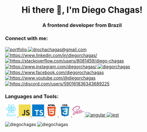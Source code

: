 <h1 align="center">Hi there 👋, I'm Diego Chagas!</h1>

<h3 align="center">A frontend developer from Brazil</h3>

<h3 align="left">Connect with me:</h3>

<p align="left">
  <a href="https://diegochagas.com/" target="blank">
    <img align="center" src="https://img.shields.io/badge/-Portfolio-000000?style=for-the-badge&logoColor=white" target="_blank" alt="portfolio" />
  </a>

  <a href="mailto:drochachagas@gmail.com">
    <img align="center" src="https://img.shields.io/badge/-Gmail-white?style=for-the-badge&logo=gmail&logoColor=red" target="_blank" alt="drochachagas@gmail.com" />
  </a>

  <a href="https://www.linkedin.com/in/diegorchagas/" target="blank">
    <img align="center" src="https://raw.githubusercontent.com/rahuldkjain/github-profile-readme-generator/master/src/images/icons/Social/linked-in-alt.svg" alt="https://www.linkedin.com/in/diegorchagas/" height="30" width="40" />
  </a>
  
  <a href="https://stackoverflow.com/users/8081459/diego-chagas" target="blank">
    <img align="center" src="https://raw.githubusercontent.com/rahuldkjain/github-profile-readme-generator/master/src/images/icons/Social/stack-overflow.svg" alt="https://stackoverflow.com/users/8081459/diego-chagas" height="30" width="40" />
  </a>
  
  <a href="https://www.instagram.com/diegorchagas/" target="blank">
    <img align="center" src="https://raw.githubusercontent.com/rahuldkjain/github-profile-readme-generator/master/src/images/icons/Social/instagram.svg" alt="https://www.instagram.com/diegorchagas/" height="30" width="40" />
  </a>

  <a href="https://twitter.com/diegorchagas" target="blank">
    <img align="center" src="https://raw.githubusercontent.com/rahuldkjain/github-profile-readme-generator/master/src/images/icons/Social/twitter.svg" alt="diegorchagas" height="30" width="40" />
  </a>
  
  <a href="https://www.facebook.com/diegorochachagas" target="blank">
    <img align="center" src="https://raw.githubusercontent.com/rahuldkjain/github-profile-readme-generator/master/src/images/icons/Social/facebook.svg" alt="https://www.facebook.com/diegorochachagas" height="30" width="40" />
  </a>

  <a href="https://www.youtube.com/@diegorchagas" target="blank">
    <img align="center" src="https://raw.githubusercontent.com/rahuldkjain/github-profile-readme-generator/master/src/images/icons/Social/youtube.svg" alt="https://www.youtube.com/@diegorchagas" height="30" width="40" />
  </a>

  <a href="https://discord.com/users/590161836343689225" target="blank">
    <img align="center" src="https://raw.githubusercontent.com/rahuldkjain/github-profile-readme-generator/master/src/images/icons/Social/discord.svg" alt="https://discord.com/users/590161836343689225" height="30" width="40" />
  </a>
</p>

<h3 align="left">Languages and Tools:</h3>

<p align="left">
  <a href="https://reactjs.org/" target="_blank" rel="noreferrer">
    <img src="https://raw.githubusercontent.com/devicons/devicon/master/icons/react/react-original-wordmark.svg" alt="react" width="40" height="40"/>
  </a>
  
  <a href="https://developer.mozilla.org/en-US/docs/Web/JavaScript" target="_blank" rel="noreferrer">
    <img src="https://raw.githubusercontent.com/devicons/devicon/master/icons/javascript/javascript-original.svg" alt="javascript" width="40" height="40"/>
  </a>
  
  <a href="https://www.typescriptlang.org/" target="_blank" rel="noreferrer">
    <img src="https://raw.githubusercontent.com/devicons/devicon/master/icons/typescript/typescript-original.svg" alt="typescript" width="40" height="40"/>
  </a>
  
  <a href="https://www.w3.org/html/" target="_blank" rel="noreferrer">
    <img src="https://raw.githubusercontent.com/devicons/devicon/master/icons/html5/html5-original-wordmark.svg" alt="html5" width="40" height="40"/>
  </a>
  
  <a href="https://www.w3schools.com/css/" target="_blank" rel="noreferrer">
    <img src="https://raw.githubusercontent.com/devicons/devicon/master/icons/css3/css3-original-wordmark.svg" alt="css3" width="40" height="40"/>
  </a>
  
  <a href="https://sass-lang.com" target="_blank" rel="noreferrer">
    <img src="https://raw.githubusercontent.com/devicons/devicon/master/icons/sass/sass-original.svg" alt="sass" width="40" height="40"/>
  </a>
  
  <a href="https://angular.io" target="_blank" rel="noreferrer">
    <img src="https://angular.io/assets/images/logos/angular/angular.svg" alt="angular" width="40" height="40"/>
  </a>
  
  <a href="https://jestjs.io" target="_blank" rel="noreferrer">
    <img src="https://www.vectorlogo.zone/logos/jestjsio/jestjsio-icon.svg" alt="jest" width="40" height="40"/>
  </a>
</p>

<div>
  <img height="180em" src="https://github-readme-stats.vercel.app/api?username=diegochagas&show_icons=true&theme=dark&include_all_commits=true&count_private=true" alt="diegochagas" />
  
  <img height="180em" src="https://github-readme-stats.vercel.app/api/top-langs/?username=diegochagas&layout=compact&langs_count=7&theme=dark" alt="diegochagas" />
</div>

<!--
**diegochagas/diegochagas** is a ✨ _special_ ✨ repository because its `README.md` (this file) appears on your GitHub profile.

Here are some ideas to get you started:

- 🔭 I’m currently working on ...
- 🌱 I’m currently learning ...
- 👯 I’m looking to collaborate on ...
- 🤔 I’m looking for help with ...
- 💬 Ask me about ...
- 📫 How to reach me: ...
- 😄 Pronouns: ...
- ⚡ Fun fact: ...
-->
